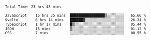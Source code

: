 

 <!--START_SECTION:waka-->

```txt
Total Time: 23 hrs 43 mins

JavaScript    15 hrs 35 mins  ████████████████▒░░░░░░░░   65.66 %
Svelte        6 hrs 14 mins   ██████▓░░░░░░░░░░░░░░░░░░   26.31 %
TypeScript    1 hr 17 mins    █▒░░░░░░░░░░░░░░░░░░░░░░░   05.44 %
JSON          15 mins         ▒░░░░░░░░░░░░░░░░░░░░░░░░   01.12 %
CSS           7 mins          ░░░░░░░░░░░░░░░░░░░░░░░░░   00.55 %
```

<!--END_SECTION:waka-->
